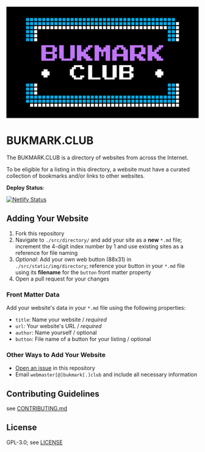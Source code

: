 <p align="center">
  <img src="./src/static/img/splash.png" alt="BUKMARK.CLUB">
</p>

# BUKMARK.CLUB

The BUKMARK.CLUB is a directory of websites from across the Internet.

To be eligible for a listing in this directory, a website must have a curated collection of bookmarks and/or links to other websites.

**Deploy Status**: 

[![Netlify Status](https://api.netlify.com/api/v1/badges/15fd7e73-4ae4-453b-9436-b8d231ab1054/deploy-status)](https://app.netlify.com/sites/bukmarkclub/deploys)

## Adding Your Website

1. Fork this repository
2. Navigate to `./src/directory/` and add your site as a **new** `*.md` file; increment the 4-digit index number by 1 and use existing sites as a reference for file naming
3. _Optional_: Add your own web button (88x31) in `./src/static/img/directory`; reference your button in your `*.md` file using its **filename** for the `button` front matter property
4. Open a pull request for your changes

### Front Matter Data

Add your website's data in your `*.md` file using the following properties:

- `title`: Name your website / _required_
- `url`: Your website's URL / _required_
- `author`: Name yourself / optional
- `button`: File name of a button for your listing / optional

### Other Ways to Add Your Website

- [Open an issue](https://github.com/ttntm/bukmark.club/issues) in this repository
- Email `webmaster[@]bukmark[.]club` and include all necessary information

## Contributing Guidelines

see [CONTRIBUTING.md](./CONTRIBUTING.md)

## License

GPL-3.0; see [LICENSE](./LICENSE)
